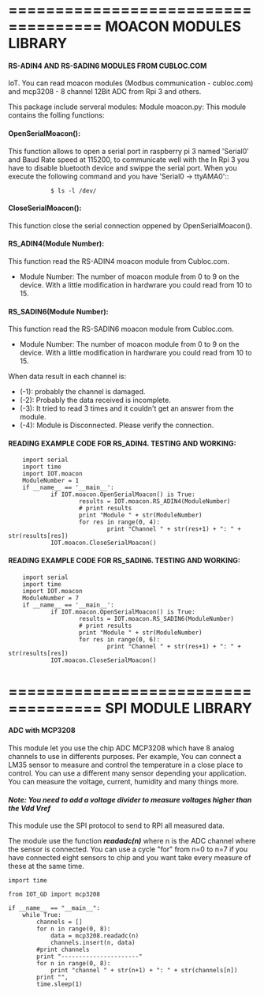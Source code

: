 ====================================
MOACON MODULES LIBRARY
====================================
#### RS-ADIN4 AND RS-SADIN6 MODULES FROM CUBLOC.COM

IoT. You can read moacon modules (Modbus communication - cubloc.com) and mcp3208 - 8 channel 12Bit ADC from Rpi 3 and others.

This package include serveral modules:
Module moacon.py: This module contains the folling functions:

#### OpenSerialMoacon():

This function allows to open a serial port in raspberry pi 3 named 'Serial0'
and Baud Rate speed at 115200, to communicate well with the 
In Rpi 3 you have to disable bluetooth device and swippe the serial port. 
When you execute the following command and you have 'Serial0 -> ttyAMA0'::
				
				$ ls -l /dev/

#### CloseSerialMoacon(): 

This function close the serial connection oppened by OpenSerialMoacon().

#### RS_ADIN4(Module Number):

This function read the RS-ADIN4 moacon module from Cubloc.com.
- Module Number: The number of moacon module from 0 to 9 on the device. 
With a little modification in hardwrare you could read from 10 to 15.

#### RS_SADIN6(Module Number):

This function read the RS-SADIN6 moacon module from Cubloc.com.
- Module Number: The number of moacon module from 0 to 9 on the device. 
With a little modification in hardwrare you could read from 10 to 15.

When data result in each channel is:

- (-1): probably the channel is damaged.
- (-2): Probably the data received is incomplete.
- (-3): It tried to read 3 times and it couldn't get an answer from the module. 
- (-4): Module is Disconnected. Please verify the connection.


#### READING EXAMPLE CODE FOR RS_ADIN4. TESTING AND WORKING:

		import serial
		import time
		import IOT.moacon
		ModuleNumber = 1
		if __name__ == '__main__':
				if IOT.moacon.OpenSerialMoacon() is True:
						results = IOT.moacon.RS_ADIN4(ModuleNumber)
						# print results
						print "Module " + str(ModuleNumber)
						for res in range(0, 4):
								print "Channel " + str(res+1) + ": " + str(results[res])
				IOT.moacon.CloseSerialMoacon()

#### READING EXAMPLE CODE FOR RS_SADIN6. TESTING AND WORKING:

		import serial
		import time
		import IOT.moacon
		ModuleNumber = 7
		if __name__ == '__main__':
				if IOT.moacon.OpenSerialMoacon() is True:
						results = IOT.moacon.RS_SADIN6(ModuleNumber)
						# print results
						print "Module " + str(ModuleNumber)
						for res in range(0, 6):
								print "Channel " + str(res+1) + ": " + str(results[res])
				IOT.moacon.CloseSerialMoacon()

====================================
SPI MODULE LIBRARY
====================================

#### ADC with MCP3208

This module let you use the chip ADC MCP3208 which have 8 analog channels to use in differents purposes. Per example, You can connect a LM35 sensor to measure and control the temperature in a close place to control. You can use a different many sensor  depending your application. You can measure the voltage, current, humidity and many things more. 

#### *Note: You need to add a voltage divider to measure voltages higher than the Vdd Vref*

This module use the SPI protocol to send to RPI all measured data.

The module use the function **_readadc(n)_**  where n is the ADC channel where the sensor is connected. You can use a cycle "for" from n=0 to n=7 if you have connected eight sensors to chip and you want take every measure of these at the same time.

	
	import time

	from IOT_GD import mcp3208
	
	if __name__ == "__main__":
		while True:
			channels = []
			for n in range(0, 8):
				data = mcp3208.readadc(n)
				channels.insert(n, data)
			#print channels
			print "----------------------"
			for n in range(0, 8):
				print "channel " + str(n+1) + ": " + str(channels[n])
			print "",
			time.sleep(1)
